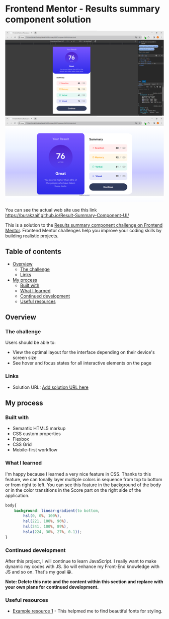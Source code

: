 # Frontend Mentor - Results summary component solution

![](Mobile.png)
![](web.png)

You can see the actual web site use this link https://burakzaif.github.io/Result-Summary-Component-UI/

This is a solution to the [Results summary component challenge on Frontend Mentor](https://www.frontendmentor.io/challenges/results-summary-component-CE_K6s0maV). Frontend Mentor challenges help you improve your coding skills by building realistic projects. 

## Table of contents

- [Overview](#overview)
  - [The challenge](#the-challenge)
  - [Links](#links)
- [My process](#my-process)
  - [Built with](#built-with)
  - [What I learned](#what-i-learned)
  - [Continued development](#continued-development)
  - [Useful resources](#useful-resources)


## Overview

### The challenge

Users should be able to:

- View the optimal layout for the interface depending on their device's screen size
- See hover and focus states for all interactive elements on the page


### Links

- Solution URL: [Add solution URL here](https://github.com/BurakZaif/Result-Summary-Component-UI)

## My process

### Built with

- Semantic HTML5 markup
- CSS custom properties
- Flexbox
- CSS Grid
- Mobile-first workflow


### What I learned

I'm happy because I learned a very nice feature in CSS. Thanks to this feature, we can tonally layer multiple colors in sequence from top to bottom or from right to left. You can see this feature in the background of the body or in the color transitions in the Score part on the right side of the application.

```css
body{
    background: linear-gradient(to bottom, 
        hsl(0, 0%, 100%), 
        hsl(221, 100%, 96%), 
        hsl(241, 100%, 89%), 
        hsla(224, 30%, 27%, 0.1));
}
```

### Continued development

After this project, I will continue to learn JavaScript. I really want to make dynamic my codes with JS. So will enhance my Front-End knowledge with JS and so on. That's my goal 😁. 

**Note: Delete this note and the content within this section and replace with your own plans for continued development.**

### Useful resources

- [Example resource 1]([https://www.example.com](https://fonts.google.com/)) - This helpmed me to find beautiful fonts for styling.




